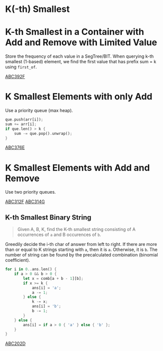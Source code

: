 # K(-th) Smallest

# K-th Smallest in a Container with Add and Remove with Limited Value

Store the frequency of each value in a SegTree/BIT. When querying k-th smallest (1-based) element, we find the first value that has prefix sum = k using `first_of`.

[ABC392F](https://atcoder.jp/contests/abc392/submissions/62735924)


# K Smallest Elements with only Add

Use a priority queue (max heap).

```rust
que.push(arr[i]);
sum += arr[i];
if que.len() > k {
    sum -= que.pop().unwrap();
}
```

[ABC376E](https://atcoder.jp/contests/abc376/submissions/58989144)


# K Smallest Elements with Add and Remove

Use two priority queues.

[ABC312F](https://atcoder.jp/contests/abc312/submissions/44105261)
[ABC314G](https://atcoder.jp/contests/abc314/submissions/44556667)


## K-th Smallest Binary String

> Given A, B, K, find the K-th smallest string consisting of A occurrences of `a` and B occurences of `b`.

Greedily decide the i-th char of answer from left to right. If there are more than or equal to K strings starting with `a`, then it is `a`. Otherwise, it is `b`. The number of string can be found by the precalculated combination (binomial coefficient).

```rust
for i in 0..ans.len() {
    if a > 0 && b > 0 {
        let x = comb[a + b - 1][b];
        if x >= k {
            ans[i] = 'a';
            a -= 1;
        } else {
            k -= x;
            ans[i] = 'b';
            b -= 1;
        }
    } else {
        ans[i] = if a > 0 { 'a' } else { 'b' };
    }
}
```

[ABC202D](https://atcoder.jp/contests/abc202/submissions/56601554)
